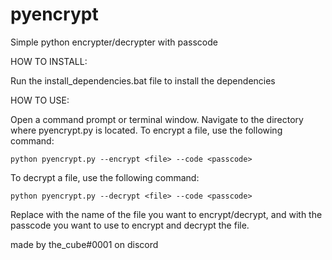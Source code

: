 # pyencrypt
Simple python encrypter/decrypter with passcode

HOW TO INSTALL:

Run the install_dependencies.bat file to install the dependencies

HOW TO USE:

Open a command prompt or terminal window.
Navigate to the directory where pyencrypt.py is located.
To encrypt a file, use the following command:

`python pyencrypt.py --encrypt <file> --code <passcode>`

To decrypt a file, use the following command:

`python pyencrypt.py --decrypt <file> --code <passcode>`

Replace <file> with the name of the file you want to encrypt/decrypt, and <passcode> with the 
passcode you want to use to encrypt and decrypt the file.

made by the_cube#0001 on discord
